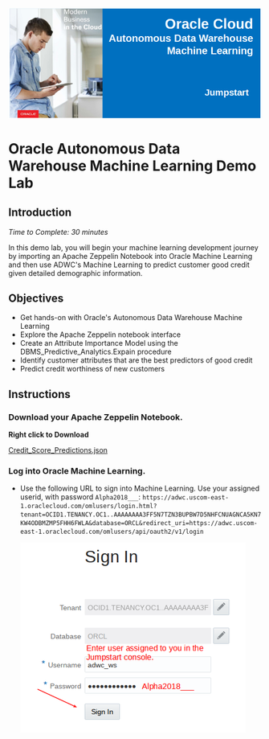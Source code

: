   ![](images/001.png)

# Oracle Autonomous Data Warehouse Machine Learning Demo Lab

## Introduction
_Time to Complete: 30 minutes_

  In this demo lab, you will begin your machine learning development journey by importing an Apache Zeppelin Notebook into Oracle Machine Learning and then use ADWC's Machine Learning to predict customer good credit given detailed demographic information.

## Objectives

- Get hands-on with Oracle's Autonomous Data Warehouse Machine Learning
- Explore the Apache Zeppelin notebook interface
- Create an Attribute Importance Model using the DBMS_Predictive_Analytics.Expain procedure
- Identify customer attributes that are the best predictors of good credit
- Predict credit worthiness of new customers

## Instructions

### Download your Apache Zeppelin Notebook.

**Right click to Download**

[Credit_Score_Predictions.json](https://github.com/dgcameron/adwcjs/blob/master/Credit_Score_Predictions.json)

### Log into Oracle Machine Learning.

- Use the following URL to sign into Machine Learning.  Use your assigned userid, with password `Alpha2018___`:  `https://adwc.uscom-east-1.oraclecloud.com/omlusers/login.html?tenant=OCID1.TENANCY.OC1..AAAAAAAA3FF5N7TZN3BUPBW7D5NHFCNUAGNCA5KN7KW4ODBMZMP5FHH6FWLA&database=ORCL&redirect_uri=https://adwc.uscom-east-1.oraclecloud.com/omlusers/api/oauth2/v1/login`

  ![](images/002.png)

